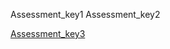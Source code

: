 Assessment_key1
Assessment_key2


[Assessment_key3]("https://docs.google.com/forms/d/e/1FAIpQLSfFw-YQ5QBBpepw-McSBnJU7yGsO0wfnji-g2mu7YPq2va6uA/viewform")

